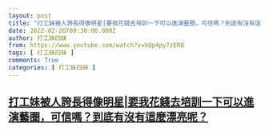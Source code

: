 ```yaml
---
layout: post
title: "打工妹被人誇長得像明星|要我花錢去培訓一下可以進演藝圈，可信嗎？到底有沒有這麼漂亮呢？"
date: 2022-02-26T09:30:06.000Z
author: 打工妹四妹
from: https://www.youtube.com/watch?v=bQp4py7zERQ
tags: [ 打工妹四妹 ]
comments: True
categories: [ 打工妹四妹 ]
---
```

<!--1645867806000-->
[打工妹被人誇長得像明星|要我花錢去培訓一下可以進演藝圈，可信嗎？到底有沒有這麼漂亮呢？](https://www.youtube.com/watch?v=bQp4py7zERQ)
------

<div>

</div>
